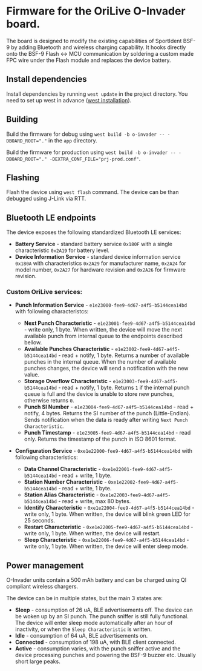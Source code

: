 # Firmware for the OriLive O-Invader board.

The board is designed to modify the existing capabilities of SportIdent BSF-9 by adding Bluetooth and wireless charging capability. It hooks directly onto the BSF-9 Flash <-> MCU communication by soldering a custom made FPC wire under the Flash module and replaces the device battery.

## Install dependencies
Install dependencies by running `west update` in the project directory. You need to set up west in advance ([west installation](https://developer.nordicsemi.com/nRF_Connect_SDK/doc/latest/zephyr/develop/west/install.html)).

## Building

Build the firmware for debug using `west build -b o-invader -- -DBOARD_ROOT="."` in the `app` directory.

Build the firmware for production using `west build -b o-invader -- -DBOARD_ROOT="." -DEXTRA_CONF_FILE="prj-prod.conf"`.

## Flashing
Flash the device using `west flash` command. The device can be than debugged using J-Link via RTT.


## Bluetooth LE endpoints

The device exposes the following standardized Bluetooth LE services:

- **Battery Service** - standard battery service `0x180F` with a single characteristic `0x2A19` for battery level.
- **Device Information Service** - standard device information service `0x180A` with characteristics `0x2A29` for manufacturer name, `0x2A24` for model number, `0x2A27` for hardware revision and `0x2A26` for firmware revision.

### Custom OriLive services:

- **Punch Information Service** - `e1e23000-fee9-4d67-a4f5-b5144cea14bd` with following characteristcs:
  - **Next Punch Characteristic** - `e1e23001-fee9-4d67-a4f5-b5144cea14bd` - write only, 1 byte. When written, the device will move the next available punch from internal queue to the endpoints described bellow.
  - **Available Punches Characteristic** - `e1e23002-fee9-4d67-a4f5-b5144cea14bd` - read + notify, 1 byte. Returns a number of available punches in the internal queue. When the number of available punches changes, the device will send a notification with the new value.
  - **Storage Overflow Characteristic** - `e1e23003-fee9-4d67-a4f5-b5144cea14bd` - read + notify, 1 byte. Returns `1` if the internal punch queue is full and the device is unable to store new punches, otherwise returns `0`.
  - **Punch SI Number** - `e1e23004-fee9-4d67-a4f5-b5144cea14bd` - read + notify, 4 bytes. Returns the SI number of the punch (Little-Endian). Sends notification when the data is ready after writing `Next Punch Characteristic`.
  - **Punch Timestamp** - `e1e23005-fee9-4d67-a4f5-b5144cea14bd` - read only. Returns the timestamp of the punch in ISO 8601 format.

    
- **Configuration Service** - `0xe1e22000-fee9-4d67-a4f5-b5144cea14bd` with following characteristics:
  - **Data Channel Characteristic** - `0xe1e22001-fee9-4d67-a4f5-b5144cea14bd` - read + write, 1 byte. 
  - **Station Number Characteristic** - `0xe1e22002-fee9-4d67-a4f5-b5144cea14bd` - read + write, 1 byte.
  - **Station Alias Characteristic** - `0xe1e22003-fee9-4d67-a4f5-b5144cea14bd` - read + write, max 80 bytes.
  - **Identify Characteristic** - `0xe1e22004-fee9-4d67-a4f5-b5144cea14bd` - write only, 1 byte. When written, the device will blink green LED for 25 seconds.
  - **Restart Characteristic** - `0xe1e22005-fee9-4d67-a4f5-b5144cea14bd` - write only, 1 byte. When written, the device will restart.
  - **Sleep Characteristic** - `0xe1e22006-fee9-4d67-a4f5-b5144cea14bd` - write only, 1 byte. When written, the device will enter sleep mode.


## Power management
O-Invader units contain a 500 mAh battery and can be charged using QI compliant wireless chargers.

The device can be in multiple states, but the main 3 states are:
- **Sleep** - consumption of 26 uA, BLE advertisements off. The device can be woken up by an SI punch. The punch sniffer is still fully functional. The device will enter sleep mode automatically after an hour of inactivity, or when the `Sleep Characteristic` is written.
- **Idle** - consumption of 64 uA, BLE advertisements on.
- **Connected** - consumption of 198 uA, with BLE client connected.
- **Active** - consumption varies, with the punch sniffer active and the device processing punches and powering the BSF-9 buzzer etc. Usually short large peaks.